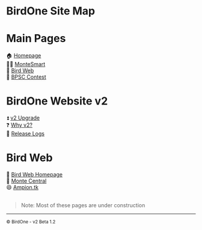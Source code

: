 <link rel="stylesheet" href="style.css">
<script src="http://code.jquery.com/jquery-1.4.2.min.js"></script>
<script> var x = document.getElementsByClassName("site-footer"); setTimeout(() => { x[0].remove(); }, 10); </script> <!--- Hide Footer -->

# BirdOne Site Map

# Main Pages
🏠 [Homepage](../)<br>
🧑‍💻 [MonteSmart](../montesmart)<br>
🦜 [Bird Web](../birdweb)<br>
📸 [BPSC Contest](../bpsc)<br>

# BirdOne Website v2
⏫ [v2 Upgrade](../v2/)<br>
❓ [Why v2?](../v2/why)<br>
📝 [Release Logs](../v2/logs)<br>

# Bird Web
🦜 [Bird Web Homepage](../birdweb/)<br>
🔄 [Monte Central](../birdweb/montecen)<br>
😄 [Ampion.tk](../birdone/ampiontk)<br>
<br>

> Note: Most of these pages are under construction

<hr>
<sub>&copy; BirdOne - v2 Beta 1.2</sub>
